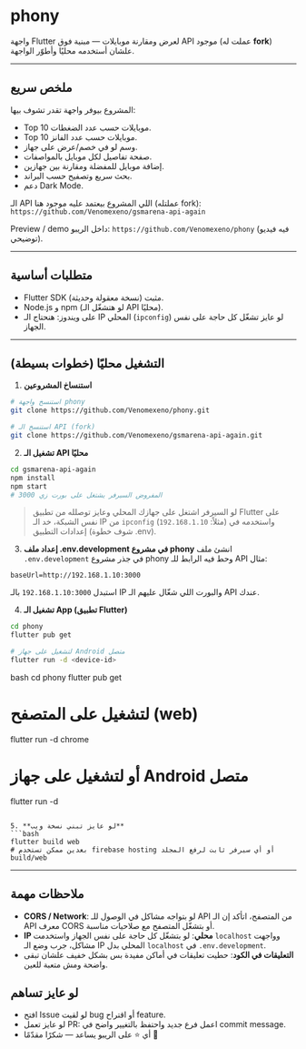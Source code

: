 # phony

واجهة Flutter لعرض ومقارنة موبايلات — مبنية فوق API موجود (عملت له **fork**) علشان أستخدمه محليًا وأطوّر الواجهة.

---

## ملخص سريع

المشروع بيوفر واجهة تقدر تشوف بيها:

* Top 10 موبايلات حسب عدد الضغطات.
* Top 10 موبايلات حسب عدد الفانز.
* وسم لو في خصم/عرض على جهاز.
* صفحة تفاصيل لكل موبايل بالمواصفات.
* إضافة موبايل للمفضلة ومقارنة بين جهازين.
* بحث سريع وتصفيح حسب البراند.
* دعم Dark Mode.

الـ API اللي المشروع بيعتمد عليه موجود هنا (عملتله fork):
`https://github.com/Venomexeno/gsmarena-api-again`

Preview / demo داخل الريبو: `https://github.com/Venomexeno/phony` (فيه فيديو توضيحي).

---

## متطلبات أساسية

* Flutter SDK مثبت (نسخة معقولة وحديثة).
* Node.js و npm (لو هتشغّل الـ API محليًا).
* على ويندوز: هنحتاج الـ IP المحلي (`ipconfig`) لو عايز تشغّل كل حاجة على نفس الجهاز.

---

## التشغيل محليًا (خطوات بسيطة)

1. **استنساخ المشروعين**

```bash
# استنسخ واجهة phony
git clone https://github.com/Venomexeno/phony.git

# استنسخ الـ API (fork)
git clone https://github.com/Venomexeno/gsmarena-api-again.git
```

2. **تشغيل الـ API محليًا**

```bash
cd gsmarena-api-again
npm install
npm start
# المفروض السيرفر يشتغل على بورت زي 3000
```

> لو السيرفر اشتغل على جهازك المحلي وعايز توصلله من تطبيق Flutter على نفس الشبكة، خد الـ IP من `ipconfig` (مثلاً: `192.168.1.10`) واستخدمه في إعدادات التطبيق (شوف خطوة .env).

3. **إعداد ملف .env.development في مشروع phony**
   انشئ ملف `.env.development` في جذر مشروع phony وحط فيه الرابط للـ API مثال:

```
baseUrl=http://192.168.1.10:3000
```

استبدل `192.168.1.10:3000` بالـ IP والبورت اللي شغّال عليهم الـ API عندك.

4. **تشغيل الـ App (تطبيق Flutter)**

```bash
cd phony
flutter pub get

# لتشغيل على جهاز Android متصل
flutter run -d <device-id>
```

bash
cd phony
flutter pub get

# لتشغيل على المتصفح (web)

flutter run -d chrome

# أو لتشغيل على جهاز Android متصل

flutter run -d <device-id>

````

5. **لو عايز تبني نسخة ويب**
```bash
flutter build web
# بعدين ممكن تستخدم firebase hosting أو أي سيرفر ثابت لرفع المجلد build/web
````

---

## ملاحظات مهمة

* **CORS / Network**: لو بتواجه مشاكل في الوصول للـ API من المتصفح، اتأكد إن الـ API معرف CORS أو بتشغّل المتصفح مع صلاحيات مناسبة.
* **IP محلي**: لو بتشغّل كل حاجة على نفس الجهاز واستخدمت `localhost` وواجهت مشاكل، جرب وضع الـ IP المحلي بدل `localhost` في `.env.development`.
* **التعليقات في الكود**: حطيت تعليقات في أماكن مفيدة بس بشكل خفيف علشان تبقى واضحة ومش متعبة للعين.

## لو عايز تساهم

* افتح Issue لو لقيت bug أو اقتراح feature.
* لو عايز تعمل PR: اعمل فرع جديد واحتفظ بالتغيير واضح في commit message.
* أي ⭐ على الريبو يساعد — شكرًا مقدّمًا 🙏
